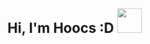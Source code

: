 <h1 align="center"> Hi, I'm Hoocs :D <img src="https://media.giphy.com/media/ZcRPHTiIZ5zx8QZYJx/source.gif" width="50"></h1>
